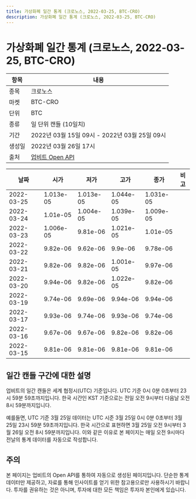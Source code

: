 ```yaml
---
title: 가상화폐 일간 통계 (크로노스, 2022-03-25, BTC-CRO)
description: 가상화폐 일간 통계 (크로노스, 2022-03-25, BTC-CRO)
---
```



가상화폐 일간 통계 (크로노스, 2022-03-25, BTC-CRO)
===

|항목|내용|
|--|--|
|종목|크로노스|
|마켓|BTC-CRO|
|단위|BTC|
|종류|일 단위 캔들 (10일치)|
|기간|2022년 03월 15일 09시 - 2022년 03월 25일 09시|
|생성일|2022년 03월 26일 17시|
|출처|[업비트 Open API](https://docs.upbit.com)|


|날짜|시가|저가|고가|종가|비고|
|--|--|--|--|--|--|
|2022-03-25|1.013e-05|1.013e-05|1.044e-05|1.031e-05|    |
|2022-03-24|1.01e-05|1.004e-05|1.039e-05|1.009e-05|    |
|2022-03-23|1.006e-05|9.81e-06|1.021e-05|1.01e-05|    |
|2022-03-22|9.82e-06|9.62e-06|9.9e-06|9.78e-06|    |
|2022-03-21|9.82e-06|9.82e-06|1.001e-05|9.97e-06|    |
|2022-03-20|9.94e-06|9.82e-06|1.022e-05|9.82e-06|    |
|2022-03-19|9.74e-06|9.69e-06|9.94e-06|9.94e-06|    |
|2022-03-17|9.93e-06|9.74e-06|9.93e-06|9.74e-06|    |
|2022-03-16|9.67e-06|9.67e-06|9.82e-06|9.82e-06|    |
|2022-03-15|9.81e-06|9.81e-06|9.81e-06|9.81e-06|    |


일간 캔들 구간에 대한 설명
---


업비트의 일간 캔들은 세계 협정시(UTC) 기준입니다. 
UTC 기준 0시 0분 0초부터 23시 59분 59초까지입니다. 
한국 시간인 KST 기준으로는 전일 오전 9시부터 다음날 오전 8시 59분까지입니다. 


예를들면, UTC 기준 3월 25일 데이터는 UTC 시준 3월 25일 0시 0분 0초부터 3월 25일 23시 59분 59초까지입니다. 
한국 시간으로 표현하면 3월 25일 오전 9시부터 3월 26일 오전 8시 59분까지입니다. 
이와 같은 이유로 본 페이지는 매일 오전 9시마다 전날의 통계 데이터를 자동으로 작성합니다. 


주의
---


본 페이지는 업비트의 Open API를 통하여 자동으로 생성된 페이지입니다. 
단순한 통계 데이터만 제공하고, 자료를 통해 인사이트를 얻기 위한 참고용으로만 사용하시기 바랍니다. 
투자를 권유하는 것은 아니며, 투자에 대한 모든 책임은 투자자 본인에게 있습니다. 
